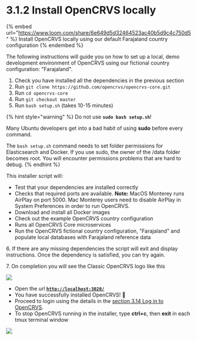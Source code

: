# 3.1.2 Install OpenCRVS locally

{% embed url="https://www.loom.com/share/6e649d5d32464523ac40b5d9c4c750d5" %}
Install OpenCRVS locally using our default Farajaland country configuration
{% endembed %}

The following instructions will guide you on how to set up a local, demo development environment of OpenCRVS using our fictional country configuration: "Farajaland".

1. Check you have installed all the dependencies in the previous section
2. Run `git clone https://github.com/opencrvs/opencrvs-core.git`
3. Run `cd opencrvs-core`
4. Run `git checkout master`
5. Run `bash setup.sh` (takes 10-15 minutes)

{% hint style="warning" %}
Do not use **`sudo bash setup.sh`**!&#x20;

Many Ubuntu developers get into a bad habit of using **sudo** before every command. &#x20;

The `bash setup.sh` command needs to set folder permissions for Elasticsearch and Docker.  If you use sudo, the owner of the /data folder becomes root.  You will encounter permissions problems that are hard to debug.&#x20;
{% endhint %}

This installer script will:

* Test that your dependencies are installed correctly
* Checks that required ports are available. **Note:** MacOS Monterey runs AirPlay on port 5000. Mac Monterey users need to disable AirPlay in System Preferences in order to run OpenCRVS.
* Download and install all Docker images
* Check out the example OpenCRVS country configuration
* Runs all OpenCRVS Core microservices
* Run the OpenCRVS fictional country configuration, "Farajaland" and populate local databases with Farajaland reference data

6\. If there are any missing dependencies the script will exit and display instructions. Once the dependency is satisfied, you can try again.

7\. On completion you will see the Classic OpenCRVS logo like this&#x20;

![](<../../../.gitbook/assets/Screenshot 2022-06-28 at 13.07.27 (1).png>)

* Open the url [**`http://localhost:3020/`**](http://localhost:3020/)
* You have successfully installed OpenCRVS! 🎉
* Proceed to login using the details in the [section 3.14 Log in to OpenCRVS](3.1.4-log-in-to-opencrvs-locally.md).
* To stop OpenCRVS running in the installer, type **ctrl+c**, then **exit** in each tmux terminal window

![](<../../../.gitbook/assets/Screenshot 2022-06-28 at 13.08.25.png>)
